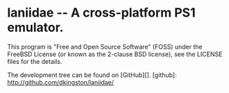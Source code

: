laniidae -- A cross-platform PS1 emulator.
==========================================

This program is "Free and Open Source Software" (FOSS) under the FreeBSD License
(or known as the 2-clause BSD license), see the LICENSE files for the details.

The development tree can be found on [GitHub][].
[github]: http://github.com/dkingston/laniidae/
